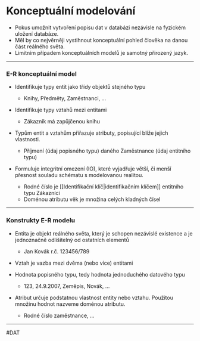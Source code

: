 # Konceptuální modelování

- Pokus umožnit vytvoření popisu dat v databázi nezávisle na fyzickém uložení databáze.
- Měl by co nejvěrněji vystihnout konceptuální pohled člověka na danou část reálného světa.
- Limitním případem konceptuálních modelů je samotný přirozený jazyk.

----

### E-R konceptuální model
- Identifikuje typy entit jako třídy objektů stejného typu
	- Knihy, Předměty, Zaměstnanci, …

- Identifikuje typy vztahů mezi entitami
	- Zákazník má zapůjčenou knihu

- Typům entit a vztahům přiřazuje atributy, popisující blíže jejich vlastnosti.
	- Příjmení (údaj popisného typu) daného Zaměstnance (údaj entitního typu)

- Formuluje integritní omezení (IO), které vyjadřuje větší, či menší přesnost souladu schématu s modelovanou realitou.
	- Rodné číslo je [[Identifikační klíč|identifikačním klíčem]] entitního typu Zákazníci
	- Doménou atributu věk je množina celých kladných čísel

---

### Konstrukty E-R modelu
- Entita je objekt reálného světa, který je schopen nezávislé existence a je jednoznačně odlišitelný od ostatních elementů
	- Jan Kovák r.č. 123456/789

- Vztah je vazba mezi dvěma (nebo více) entitami

- Hodnota popisného typu, tedy hodnota jednoduchého datového typu
	- 123, 24.9.2007, Zeměpis, Novák, …

- Atribut určuje podstatnou vlastnost entity nebo vztahu. Použitou množinu hodnot nazveme doménou atributu.
	- Rodné číslo zaměstnance, …


---

#DAT 